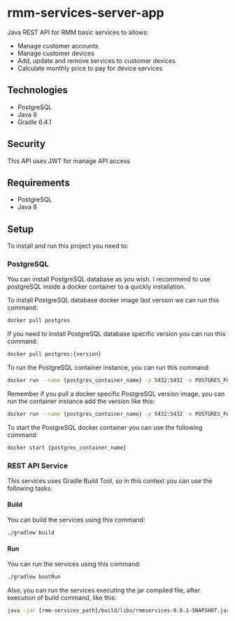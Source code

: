 # rmm-services-server-app
Java REST API for RMM basic services to allows: 
 - Manage customer accounts
 - Manage customer devices
 - Add, update and remove services to customer devices
 - Calculate monthly price to pay for device services
 
## Technologies
 - PostgreSQL
 - Java 8
 - Gradle 6.4.1
 
## Security

This API uses JWT for manage API access
 
## Requirements

 - PostgreSQL
 - Java 8 

## Setup

To install and run this project you need to:

### PostgreSQL

You can install PostgreSQL database as you wish. I recommend to use postgreSQL inside a docker container to a 
quickly installation.

To install PostgreSQL database docker image last version we can run this command: 
```bash
docker pull postgres
```
If you need to install PostgreSQL database specific version you can run this command:
```bash
docker pull postgres:{version}
```

To run the PostgreSQL container instance, you can run this command:
```bash
docker run --name {postgres_container_name} -p 5432:5432 -e POSTGRES_PASSWORD={postgres_password} -d postgres
```

Remember if you pull a docker specific PostgreSQL version image, you can run the container instance add the version 
like this:
```bash
docker run --name {postgres_container_name} -p 5432:5432 -e POSTGRES_PASSWORD={postgres_password} -d postgres:{version}
```

To start the PostgreSQL docker container you can use the following command:
```bash
docker start {postgres_container_name}
```

### REST API Service

This services uses Gradle Build Tool, so in this context you can use the following tasks:

#### Build

You can build the services using this command:

```bash
./gradlew build
```

#### Run

You can run the services using this command:

```bash
./gradlew bootRun
```
Also, you can run the services executing the jar compiled file, after execution of build command, like this:
```bash
java -jar {rmm-services_path}/build/libs/rmmservices-0.0.1-SNAPSHOT.jar
```
